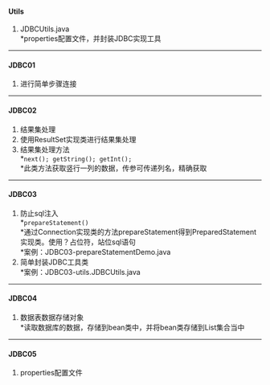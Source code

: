 #### Utils  
1. JDBCUtils.java  
*properties配置文件，并封装JDBC实现工具
----
#### JDBC01
1. 进行简单步骤连接  
----
#### JDBC02  
1. 结果集处理  
2. 使用ResultSet实现类进行结果集处理
3. 结果集处理方法  
*`next(); getString(); getInt();`  
*此类方法获取竖行一列的数据，传参可传递列名，精确获取  
----
#### JDBC03  
1. 防止sql注入  
*`prepareStatement()`  
*通过Connection实现类的方法prepareStatement得到PreparedStatement实现类。使用？占位符，站位sql语句    
*案例：JDBC03-prepareStatementDemo.java  
2. 简单封装JDBC工具类  
*案例：JDBC03-utils.JDBCUtils.java  
----
#### JDBC04  
1. 数据表数据存储对象  
*读取数据库的数据，存储到bean类中，并将bean类存储到List集合当中  
----
#### JDBC05  
1. properties配置文件